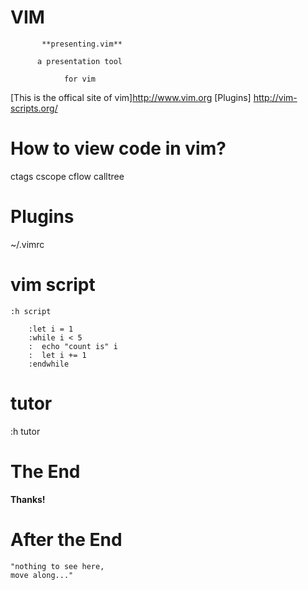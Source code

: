 # VIM

           **presenting.vim**

          a presentation tool

                for vim

[This is the offical site of vim]<http://www.vim.org>
[Plugins]                        <http://vim-scripts.org/>

# How to view code in vim?
ctags
cscope
cflow
calltree

# Plugins
~/.vimrc


# vim script 

```vim
:h script
```

```vim
	:let i = 1
	:while i < 5
	:  echo "count is" i
	:  let i += 1
	:endwhile
```


# tutor 
:h tutor


# The End



**Thanks!**

# After the End

    "nothing to see here,
    move along..."

<!--
vim:tw=40:ft=markdown:
-->
